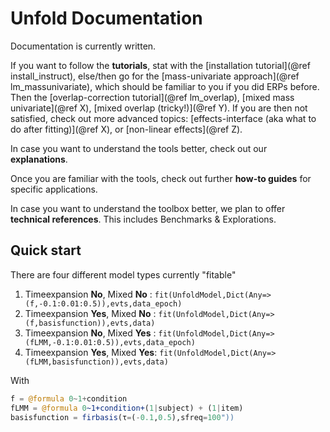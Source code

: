 # Unfold Documentation
Documentation is currently written.

If you want to follow the **tutorials**, stat with the [installation tutorial](@ref install_instruct), else/then go for the [mass-univariate approach](@ref lm_massunivariate), which should be familiar to you if you did ERPs before. Then the [overlap-correction tutorial](@ref lm_overlap), [mixed mass univariate](@ref X), [mixed overlap (tricky!)](@ref Y). If you are then not satisfied, check out more advanced topics: [effects-interface (aka what to do after fitting)](@ref X), or [non-linear effects](@ref Z).

In case you want to understand the tools better, check out our **explanations**.

Once you are familiar with the tools, check out further **how-to guides** for specific applications.

In case you want to understand the toolbox better, we plan to offer **technical references**. This includes Benchmarks & Explorations.


## Quick start
There are four different model types currently "fitable"

1. Timeexpansion **No**, Mixed **No**  : `fit(UnfoldModel,Dict(Any=>(f,-0.1:0.01:0.5)),evts,data_epoch)`
1. Timeexpansion **Yes**, Mixed **No** : `fit(UnfoldModel,Dict(Any=>(f,basisfunction)),evts,data)`
1. Timeexpansion **No**, Mixed **Yes** : `fit(UnfoldModel,Dict(Any=>(fLMM,-0.1:0.01:0.5)),evts,data_epoch)`
1. Timeexpansion **Yes**, Mixed **Yes**: `fit(UnfoldModel,Dict(Any=>(fLMM,basisfunction)),evts,data)`

With
```julia
f = @formula 0~1+condition
fLMM = @formula 0~1+condition+(1|subject) + (1|item)
basisfunction = firbasis(τ=(-0.1,0.5),sfreq=100"))
```

